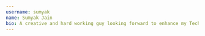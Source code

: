```yaml
---
username: sumyak
name: Sumyak Jain
bio: A creative and hard working guy looking forward to enhance my Technical skills
---
```

